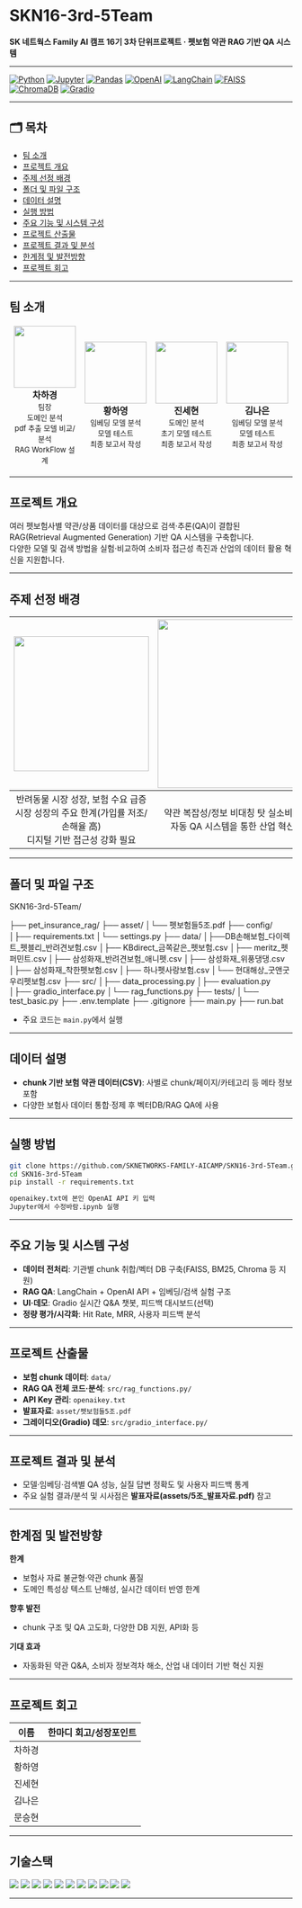# SKN16-3rd-5Team

**SK 네트웍스 Family AI 캠프 16기 3차 단위프로젝트 · 펫보험 약관 RAG 기반 QA 시스템**

---

[![Python](https://img.shields.io/badge/Python-3776AB?style=for-the-badge&logo=python&logoColor=white)](https://www.python.org/)
[![Jupyter](https://img.shields.io/badge/Jupyter-F37626?style=for-the-badge&logo=Jupyter&logoColor=white)](https://jupyter.org/)
[![Pandas](https://img.shields.io/badge/Pandas-150458?style=for-the-badge&logo=pandas&logoColor=white)](https://pandas.pydata.org/)
[![OpenAI](https://img.shields.io/badge/OpenAI-412991?style=for-the-badge&logo=openai&logoColor=white)](https://openai.com/)
[![LangChain](https://img.shields.io/badge/LangChain-%230073b3?style=for-the-badge&logoColor=white)](https://www.langchain.com/)
[![FAISS](https://img.shields.io/badge/FAISS-0052CC?style=for-the-badge&logoColor=white)](https://github.com/facebookresearch/faiss)
[![ChromaDB](https://img.shields.io/badge/ChromaDB-9955BB?style=for-the-badge&logoColor=white)](https://docs.trychroma.com/)
[![Gradio](https://img.shields.io/badge/Gradio-171515?style=for-the-badge&logo=gradio&logoColor=white)](https://gradio.app/)

---

## 🗂️ 목차
- [팀 소개](#팀-소개)
- [프로젝트 개요](#프로젝트-개요)
- [주제 선정 배경](#주제-선정-배경)
- [폴더 및 파일 구조](#폴더-및-파일-구조)
- [데이터 설명](#데이터-설명)
- [실행 방법](#실행-방법)
- [주요 기능 및 시스템 구성](#주요-기능-및-시스템-구성)
- [프로젝트 산출물](#프로젝트-산출물)
- [프로젝트 결과 및 분석](#프로젝트-결과-및-분석)
- [한계점 및 발전방향](#한계점-및-발전방향)
- [프로젝트 회고](#프로젝트-회고)

---

## 팀 소개

<table>
<thead>
<tr>
<td align="center"><img src="https://i.namu.wiki/i/yBUlarXaiOUlHnIDDEAtvqGIn_gl9auAY0UB6kzsFd3hjLyUAe_le8z_rUI7DLVxJIp7jHThGGtpQJpGCHfkig.webp" width="110"/><br><b>차하경</b><br><span style="font-size:13px">팀장<br>도메인 분석<br>pdf 추출 모델 비교/분석<br>RAG WorkFlow 설계</span></td>
<td align="center"><img src="https://static.wikia.nocookie.net/kimetsu-no-yaiba-fan/images/4/41/Shinobu_anime_design.png/revision/latest?cb=20201006000955" width="110"/><br><b>황하영</b><br><span style="font-size:13px">임베딩 모델 분석<br>모델 테스트<br>최종 보고서 작성</span></td>
<td align="center"><img src="https://i.namu.wiki/i/HbTvNAaTQDJeZgmH8UyOgd9HF2bQ30jgy2gHhmOSqwNphDCS4g3Nw6MO3OTMi84jmwylrle1vpYzJi-xIvu8lg.webp" width="110"/><br><b>진세현</b><br><span style="font-size:13px">도메인 분석<br>초기 모델 테스트<br>최종 보고서 작성</span></td>
<td align="center"><img src="https://i.namu.wiki/i/VcDyzxOl21BA37mCQjUv5B3AeWmSyoWKHbTRfemqLkx3OY67uQdAfX_4F8r11Z21hAcT1ssgTouWQ8Z9vvlXHw.webp" width="110"/><br><b>김나은</b><br><span style="font-size:13px">임베딩 모델 분석<br>모델 테스트<br>최종 보고서 작성</span></td>
<td align="center"><img src="https://avatars.githubusercontent.com/u/190079140?v=4" width="110"/><br><b>문승현</b><br><span style="font-size:13px">프로젝트 기획<br>DB 설계<br>RAG 모델링</span></td>
</tr>
</thead>
</table>

---

## 프로젝트 개요

여러 펫보험사별 약관/상품 데이터를 대상으로 검색·추론(QA)이 결합된 RAG(Retrieval Augmented Generation) 기반 QA 시스템을 구축합니다.  
다양한 모델 및 검색 방법을 실험·비교하여 소비자 접근성 촉진과 산업의 데이터 활용 혁신을 지원합니다.

---

## 주제 선정 배경

|<img src="https://onimg.nate.com/orgImg/ed/2017/11/16/PS17111600045.jpg" width="240">|<img src="https://thumb.mt.co.kr/06/2024/03/2024031114052219364_1.jpg" width="300">|
|:---:|:---:|
|반려동물 시장 성장, 보험 수요 급증<br>시장 성장의 주요 한계(가입률 저조/손해율 高)<br>디지털 기반 접근성 강화 필요|약관 복잡성/정보 비대칭 탓 실소비자 불편<br>자동 QA 시스템을 통한 산업 혁신 시도|

---

## 폴더 및 파일 구조

SKN16-3rd-5Team/

├── pet_insurance_rag/
├── asset/ 
│└── 펫보험들5조.pdf 
├── config/
│├── requirements.txt
│└── settings.py
├── data/ 
│├──DB손해보험_다이렉트_펫블리_반려견보험.csv
│├── KBdirect_금쪽같은_펫보험.csv
│├── meritz_펫퍼민트.csv
│├── 삼성화재_반려견보험_애니펫.csv
│├── 삼성화재_위풍댕댕.csv
│├── 삼성화재_착한펫보험.csv
│├── 하나펫사랑보험.csv
│└── 현대해상_굿앤굿우리펫보험.csv
├── src/ 
│├── data_processing.py
│├── evaluation.py
│├── gradio_interface.py
│└── rag_functions.py
├── tests/ 
│└── test_basic.py
├── .env.template
├── .gitignore
├── main.py
├── run.bat


- 주요 코드는 `main.py`에서 실행

---

## 데이터 설명

- **chunk 기반 보험 약관 데이터(CSV)**: 사별로 chunk/페이지/카테고리 등 메타 정보 포함
- 다양한 보험사 데이터 통합·정제 후 벡터DB/RAG QA에 사용

---

## 실행 방법

```bash
git clone https://github.com/SKNETWORKS-FAMILY-AICAMP/SKN16-3rd-5Team.git
cd SKN16-3rd-5Team
pip install -r requirements.txt

openaikey.txt에 본인 OpenAI API 키 입력
Jupyter에서 수정바람.ipynb 실행
```

---

## 주요 기능 및 시스템 구성

- **데이터 전처리**: 기관별 chunk 취합/벡터 DB 구축(FAISS, BM25, Chroma 등 지원)
- **RAG QA**: LangChain + OpenAI API + 임베딩/검색 실험 구조
- **UI·데모**: Gradio 실시간 Q&A 챗봇, 피드백 대시보드(선택)
- **정량 평가/시각화**: Hit Rate, MRR, 사용자 피드백 분석

---

## 프로젝트 산출물

- **보험 chunk 데이터**: `data/`
- **RAG QA 전체 코드·분석**: `src/rag_functions.py/`
- **API Key 관리**: `openaikey.txt`
- **발표자료**: `asset/펫보험들5조.pdf`
- **그레이디오(Gradio) 데모**: `src/gradio_interface.py/`

---

## 프로젝트 결과 및 분석

- 모델·임베딩·검색별 QA 성능, 실질 답변 정확도 및 사용자 피드백 통계
- 주요 실험 결과/분석 및 시사점은 **발표자료(assets/5조_발표자료.pdf)** 참고

---

## 한계점 및 발전방향

**한계**
- 보험사 자료 불균형·약관 chunk 품질
- 도메인 특성상 텍스트 난해성, 실시간 데이터 반영 한계

**향후 발전**
- chunk 구조 및 QA 고도화, 다양한 DB 지원, API화 등

**기대 효과**
- 자동화된 약관 Q&A, 소비자 정보격차 해소, 산업 내 데이터 기반 혁신 지원

---

## 프로젝트 회고

| 이름   | 한마디 회고/성장포인트                |
| ------ | ----------------------------------- |
| 차하경 |                                     |
| 황하영 |                                     |
| 진세현 |                                     |
| 김나은 |                                     |
| 문승현 |                                     |

---

## 기술스택

<p>
  <img src="https://img.shields.io/badge/Python-3776AB?style=flat-square&logo=python&logoColor=white"/>
  <img src="https://img.shields.io/badge/Jupyter-F37626?style=flat-square&logo=jupyter&logoColor=white"/>
  <img src="https://img.shields.io/badge/pandas-150458?style=flat-square&logo=pandas&logoColor=white"/>
  <img src="https://img.shields.io/badge/OpenAI-412991?style=flat-square&logo=openai&logoColor=white"/>
  <img src="https://img.shields.io/badge/LangChain-0073b3?style=flat-square&logoColor=white"/>
  <img src="https://img.shields.io/badge/FAISS-0052CC?style=flat-square&logoColor=white"/>
  <img src="https://img.shields.io/badge/ChromaDB-9955BB?style=flat-square&logoColor=white"/>
  <img src="https://img.shields.io/badge/Gradio-171515?style=flat-square&logo=gradio&logoColor=white"/>
  <img src="https://img.shields.io/badge/scikit--learn-F7931E?style=flat-square&logo=scikitlearn&logoColor=white"/>
  <img src="https://img.shields.io/badge/numpy-013243?style=flat-square&logo=numpy&logoColor=white"/>
  <img src="https://img.shields.io/badge/tqdm-FFC107?style=flat-square&logoColor=white"/>
</p>

---

